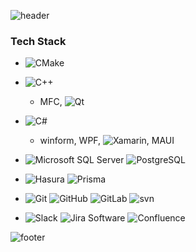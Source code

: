 ![header](https://capsule-render.vercel.app/api?type=waving&&color=gradient&height=80&section=header&fontSize=90)
### Tech Stack  
- ![CMake](https://img.shields.io/badge/CMake-444444?style=for-the-badge&logo=CMake)

- ![C++](https://img.shields.io/badge/C++-444444?style=for-the-badge&logo=C%2B%2B)
  - MFC, ![Qt](https://img.shields.io/badge/Qt_Quick-444444?style=for-the-badge&logo=Qt)  

- ![C#](https://img.shields.io/badge/C%23-444444?style=for-the-badge&logo=.NET)
  - winform, WPF, ![Xamarin](https://img.shields.io/badge/Xamarin-444444?style=for-the-badge&logo=Xamarin), MAUI
  
- ![Microsoft SQL Server](https://img.shields.io/badge/MSSQL-444444?style=for-the-badge&logo=MicrosoftSQLServer)
![PostgreSQL](https://img.shields.io/badge/PostgreSQL-444444?style=for-the-badge&logo=PostgreSQL)

- ![Hasura](https://img.shields.io/badge/Hasura-444444?style=for-the-badge&logo=Hasura)
![Prisma](https://img.shields.io/badge/Prisma-444444?style=for-the-badge&logo=Prisma)

- ![Git](https://img.shields.io/badge/Git-444444?style=for-the-badge&logo=Git)
![GitHub](https://img.shields.io/badge/GitHub-444444?style=for-the-badge&logo=GitHub)
![GitLab](https://img.shields.io/badge/GitLab-444444?style=for-the-badge&logo=GitLab)
![svn](https://img.shields.io/badge/svn-444444?style=for-the-badge&logo=svn)

- ![Slack](https://img.shields.io/badge/Slack-444444?style=for-the-badge&logo=Slack)
![Jira Software](https://img.shields.io/badge/JiraSoftware-444444?style=for-the-badge&logo=JiraSoftware)
![Confluence](https://img.shields.io/badge/Confluence-444444?style=for-the-badge&logo=Confluence)



![footer](https://capsule-render.vercel.app/api?type=waving&&color=gradient&height=80&section=footer&fontSize=90)
